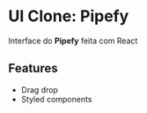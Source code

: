 # UI Clone: Pipefy

Interface do **Pipefy** feita com React

## Features

- Drag drop
- Styled components